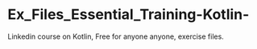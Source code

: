 # Ex_Files_Essential_Training-Kotlin-
Linkedin course on Kotlin, Free for anyone anyone, exercise files.
